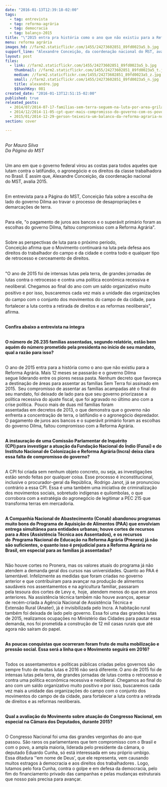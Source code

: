 ```yaml
---
date: "2016-01-13T12:39:18-02:00"
tags:
  - tag: entrevista
  - tag: reforma-agrária
  - tag: democracia
  - tag: balanço-2015
title: "\"2015 entra pra história como o ano que não existiu para a Reforma Agrária\", afirma dirigente "
menu: reforma agrária
images_hd: //farm2.staticflickr.com/1455/24273602851_89fd0023a5_b.jpg
support_line: "Alexandre Conceição, da coordenação nacional do MST, avalia 2015 como o ano que o governo virou as costas para todos aqueles que lutam pelos os direitos da classe trabalhadora no Brasil. "
layout: post
files:
  - link: //farm2.staticflickr.com/1455/24273602851_89fd0023a5_b.jpg
    thumbnail: //farm2.staticflickr.com/1455/24273602851_89fd0023a5_t.jpg
    medium: //farm2.staticflickr.com/1455/24273602851_89fd0023a5_z.jpg
    small: //farm2.staticflickr.com/1455/24273602851_89fd0023a5_n.jpg
    title: alexandre.jpg
    $$hashKey: 081
created_date: "2016-01-13T12:51:15-02:00"
published: true
releated_posts:
  - 2014/07/2014-07-17-familias-sem-terra-seguem-na-luta-por-area-grilada-em-abelardo-luz.md
  - 2014/12/2014-11-05-cpt-quer-mais-compromisso-do-governo-com-os-povos-que-lutam-pela-terra.md
  - 2015/01/2014-12-29-gerson-teixeira-um-balanco-da-reforma-agraria-no-governo-dilma.md
section: cover

---
```

<p><br />
<em>Por Maura Silva<br />
Da P&aacute;gina do MST</em></p>

<p><br />
Um ano em que o governo&nbsp;federal virou as costas para todos aqueles que lutam contra o latif&uacute;ndio, o agroneg&oacute;cio e os direitos da classe trabalhadora no Brasil.&nbsp;&Eacute;&nbsp;assim que, Alexandre Concei&ccedil;&atilde;o, da coordena&ccedil;&atilde;o nacional do&nbsp;MST, avalia 2015.&nbsp;</p>

<p><br />
Em entrevista para a P&aacute;gina do MST, Concei&ccedil;&atilde;o fala sobre a escolha de lado do governo Dilma&nbsp;ao travar o processo de&nbsp;desapropria&ccedil;&otilde;es&nbsp;e demarca&ccedil;&otilde;es de terra.</p>

<p><br />
Para ele, &quot;o&nbsp;pagamento de juros aos bancos e o super&aacute;vit prim&aacute;rio foram as escolhas do governo Dilma, faltou compromisso com a Reforma Agr&aacute;ria&quot;.&nbsp;</p>

<p><br />
Sobre as perspectivas de luta para o pr&oacute;ximo per&iacute;odo, Concei&ccedil;&atilde;o&nbsp;afirma&nbsp;que o&nbsp;Movimento&nbsp;continuar&aacute; na luta pela&nbsp;defesa aos direitos do trabalhador do campo e da cidade e contra todo e qualquer tipo de retrocesso e cerceamento de direitos.&nbsp;</p>

<p><br />
&quot;<span style="line-height: 20.8px;">O ano de 2015 foi&nbsp;de intensas lutas pela terra, de grandes jornadas de lutas contra o retrocesso&nbsp;e contra uma pol&iacute;tica econ&ocirc;mica recessiva e neoliberal. Chegamos ao final do ano com um saldo organizativo muito positivo e por isso, buscaremos cada vez mais a unidade das organiza&ccedil;&otilde;es do campo com o conjunto&nbsp;dos movimentos do campo de da cidade, para fortalecer a luta&nbsp;contra a&nbsp;retirada de direitos e as reformas neoliberais&quot;</span>, afirma.&nbsp;</p>

<p><br />
<strong>Confira abaixo a entrevista na &iacute;ntegra</strong></p>

<p><br />
<strong>O n&uacute;mero de 26.235 fam&iacute;lias assentadas, segundo relat&oacute;rio, est&atilde;o bem aqu&eacute;m do n&uacute;mero prometido pela presidenta no in&iacute;cio de seu mandato, qual a raz&atilde;o para isso?&nbsp;</strong></p>

<p>&nbsp;<br />
O ano de 2015 entra para a hist&oacute;ria&nbsp;como o ano que n&atilde;o existiu para a Reforma Agr&aacute;ria. Mais 12 meses se passar&atilde;o&nbsp;e o governo Dilma segue&nbsp;liderando entre os piores nessa pasta. Nenhum decreto&nbsp;que favore&ccedil;a a destina&ccedil;&atilde;o de &aacute;reas para assentar as fam&iacute;lias Sem Terra&nbsp;foi assinado em 2015.  Seu&nbsp;compromisso de assentar as fam&iacute;lias&nbsp;acampadas at&eacute;&nbsp;o final do seu mandato, foi deixado de lado para que seu governo priorizasse a pol&iacute;tica recessiva do ajuste fiscal,&nbsp;que foi agravado&nbsp;no &uacute;ltimo ano&nbsp;com&nbsp;a crise&nbsp;pol&iacute;tica.  Pouco mais de&nbsp;duas mil fam&iacute;lias&nbsp;foram assentadas&nbsp;em&nbsp;decretos de 2013,&nbsp;o que demonstra&nbsp;que o governo n&atilde;o enfrenta a concentra&ccedil;&atilde;o de terra, o latif&uacute;ndio e o agroneg&oacute;cio depredador. O pagamento de juros aos bancos e o super&aacute;vit prim&aacute;rio foram as escolhas do governo Dilma, faltou compromisso com a Reforma Agr&aacute;ria.&nbsp;</p>

<p><br />
<strong>A instaura&ccedil;&atilde;o de uma Comiss&atilde;o Parlamentar de Inqu&eacute;rito (CPI) para&nbsp;investigar a atua&ccedil;&atilde;o da Funda&ccedil;&atilde;o Nacional do &Iacute;ndio (Funai) e do Instituto Nacional de Coloniza&ccedil;&atilde;o e Reforma Agr&aacute;ria (Incra) deixa clara essa falta de compromisso do governo?&nbsp;</strong></p>

<p><br />
A CPI foi criada sem nenhum objeto concreto, ou seja, as investiga&ccedil;&otilde;es est&atilde;o sendo feitas por qualquer coisa. Esse processo &eacute; inconstitucional, inclusive&nbsp;o procurador-geral da Rep&uacute;blica,  Rodrigo&nbsp;Janot, j&aacute; se pronunciou contr&aacute;rio a essa CPI. Essa &eacute; uma tamb&eacute;m uma iniciativa de criminaliza&ccedil;&atilde;o dos movimentos sociais, sobretudo ind&iacute;genas e quilombolas, o que corrobora com a estrat&eacute;gia do agroneg&oacute;cio de legitimar a PEC 215 que transforma terras em mercadoria.&nbsp;</p>

<p><br />
<strong>A Companhia Nacional de Abastecimento (Conab) abandonou programas muito bons do Programa de&nbsp;Aquisi&ccedil;&atilde;o de Alimentos (PAA)&nbsp;que envolviam entrega simult&acirc;nea para entidades urbanas; houve cortes de recursos para&nbsp;a Ates (Assist&ecirc;ncia T&eacute;cnica aos Assentados),&nbsp;e os recursos do&nbsp; Programa Nacional de Educa&ccedil;&atilde;o na Reforma Agr&aacute;ria (Pronera) j&aacute; n&atilde;o s&atilde;o suficientes,&nbsp;o quanto isso &eacute; prejudicial para a Reforma Agr&aacute;ria no Brasil, em especial para as fam&iacute;lias j&aacute; assentadas?&nbsp;</strong></p>

<p><br />
N&atilde;o houve cortes&nbsp;no&nbsp;Pronera, mas&nbsp;os valores atuais do programa j&aacute;&nbsp;n&atilde;o atendem&nbsp;a demanda geral dos cursos nas universidades.&nbsp;Quanto ao PAA &eacute; lament&aacute;vel. Infelizmente as medidas que foram criadas&nbsp;no governo anterior&nbsp;e&nbsp;que&nbsp;contribu&iacute;ram&nbsp;para&nbsp;avan&ccedil;ar&nbsp;na produ&ccedil;&atilde;o de alimentos saud&aacute;veis nos assentamentos e na agricultura familiar,&nbsp;passaram pela&nbsp;tesoura dos cortes&nbsp;de&nbsp;Levy&nbsp;e,  hoje,  atendem&nbsp;menos do que em anos anteriores.&nbsp;Na assist&ecirc;ncia t&eacute;cnica tamb&eacute;m n&atilde;o houve avan&ccedil;os, apesar de&nbsp;rec&eacute;m-criada a&nbsp;Ag&ecirc;ncia Nacional de Assist&ecirc;ncia T&eacute;cnica e Extens&atilde;o&nbsp;Rural (Anater),&nbsp;j&aacute; &eacute;&nbsp;invisibilizada&nbsp;pelo Incra.&nbsp;A habita&ccedil;&atilde;o rural tamb&eacute;m foi deixada de lado pelo governo. Essa foi uma das grandes lutas de 2015, realizamos ocupa&ccedil;&otilde;es&nbsp;no Minist&eacute;rio das Cidades para pautar essa demanda, nos foi prometida a&nbsp;constru&ccedil;&atilde;o de 12 mil casas rurais que at&eacute; agora n&atilde;o&nbsp;sa&iacute;ram&nbsp;do papel.&nbsp;</p>

<p><br />
<strong>As poucas conquistas que ocorreram foram fruto de muita mobiliza&ccedil;&atilde;o e press&atilde;o social. Essa ser&aacute; a linha que o Movimento seguir&aacute; em 2016?&nbsp;</strong></p>

<p><br />
Todos os assentamentos e pol&iacute;ticas p&uacute;blicas&nbsp;criadas&nbsp;pelos governos s&atilde;o sempre fruto de muitas lutas e 2016 n&atilde;o ser&aacute; diferente. O ano de 2015 foi&nbsp;de intensas lutas pela terra, de grandes jornadas de lutas contra o retrocesso&nbsp;e contra uma pol&iacute;tica econ&ocirc;mica recessiva e neoliberal. Chegamos ao final do ano com um saldo organizativo muito positivo e por isso, buscaremos cada vez mais a unidade das organiza&ccedil;&otilde;es do campo com o conjunto&nbsp;dos movimentos do campo de da cidade, para fortalecer a luta&nbsp;contra a&nbsp;retirada de direitos e as reformas neoliberais.</p>

<p><br />
<strong>Qual a avalia&ccedil;&atilde;o do Movimento sobre&nbsp;atua&ccedil;&atilde;o do Congresso Nacional, em especial na C&acirc;mara dos Deputados, durante 2015?&nbsp;</strong></p>

<p><br />
O&nbsp;Congresso Nacional foi uma das grandes&nbsp;vergonhas do ano que passou.&nbsp;S&atilde;o raros os&nbsp;parlamentares que tem compromisso com o Brasil e com o povo,&nbsp;a ampla maioria, liderada pelo presidente da c&acirc;mara, o deputado Eduardo Cunha, s&oacute; est&aacute; interessada em seu pr&oacute;prio umbigo. Essa&nbsp;ditadura &#39;&#39;em nome de Deus&#39;, que ele representa, vem causando muitos estragos &agrave; democracia e aos direitos dos trabalhadores .&nbsp;Logo, lutamos&nbsp;pelo fora Cunha, contra o golpe e em defesa da democracia, pelo fim do financiamento privado das campanhas e pelas mudan&ccedil;as&nbsp;estruturais que nosso pais precisa para avan&ccedil;ar.&nbsp;</p>
